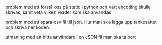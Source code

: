 problem med  att förstå oss på static i python och vart encoding skulle skrivas, samt veta vilken reader som ska användas

problem med att spara csv fil till json. Hur man ska lägga upp tankesättet och skriva ner koden.

utmaning med att hitta användare i en JSON fil man ska ta bort
